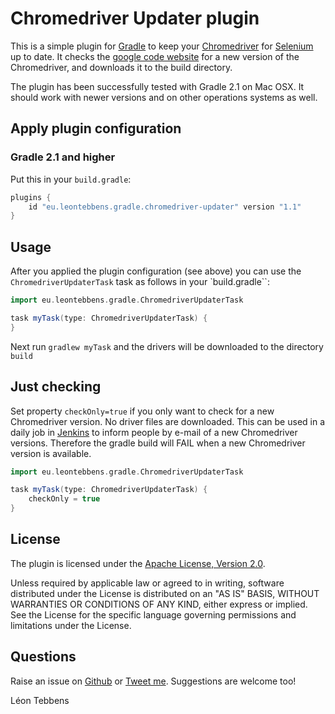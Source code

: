Chromedriver Updater plugin
===========================

This is a simple plugin for [Gradle](http://www.gradle.org/) to keep your [Chromedriver](https://sites.google.com/a/chromium.org/chromedriver/) for [Selenium](http://seleniumhq.org) up to date.
It checks the [google code website](http://chromedriver.storage.googleapis.com/index.html) for a new version of the Chromedriver, and downloads it to the build directory.

The plugin has been successfully tested with Gradle 2.1 on Mac OSX.
It should work with newer versions and on other operations systems as well.


Apply plugin configuration
--------------------------

### Gradle 2.1 and higher

Put this in your `build.gradle`:

```groovy
plugins {
    id "eu.leontebbens.gradle.chromedriver-updater" version "1.1"
}
```


Usage
-----

After you applied the plugin configuration (see above) you can use the `ChromedriverUpdaterTask` task as follows in your `build.gradle``:

```groovy
import eu.leontebbens.gradle.ChromedriverUpdaterTask

task myTask(type: ChromedriverUpdaterTask) {
}
```

Next run `gradlew myTask` and the drivers will be downloaded to the directory `build`



Just checking
-------------

Set property `checkOnly=true` if you only want to check for a new Chromedriver version. No driver files are downloaded.
This can be used in a daily job in [Jenkins](http://jenkins-ci.org) to inform people by e-mail of a new Chromedriver versions.
Therefore the gradle build will FAIL when a new Chromedriver version is available.

```groovy
import eu.leontebbens.gradle.ChromedriverUpdaterTask

task myTask(type: ChromedriverUpdaterTask) {
    checkOnly = true
}
```


License
-------

The plugin is licensed under the
[Apache License, Version 2.0](http://www.apache.org/licenses/LICENSE-2.0).

Unless required by applicable law or agreed to in writing, software
distributed under the License is distributed on an "AS IS" BASIS,
WITHOUT WARRANTIES OR CONDITIONS OF ANY KIND, either express or implied.
See the License for the specific language governing permissions and
limitations under the License.


Questions
---------
Raise an issue on [Github](Gitbub.com/leontebbens) or [Tweet me](twitter.com/leontebbens).
Suggestions are welcome too!

Léon Tebbens

